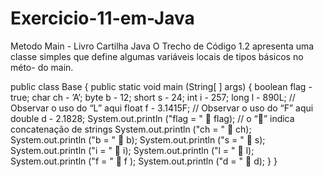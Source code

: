 # Exercicio-11-em-Java
Metodo Main - Livro Cartilha Java
O Trecho de Código 1.2 apresenta 
uma classe simples que define algumas variáveis locais de tipos básicos no méto-
do main.

public class Base {
 public static void main (String[ ] args) {
 boolean flag -
 true;
 char ch -
 ’A’;
 byte b -
 12;
 short s -
 24;
 int i -
 257;
 long l -
 890L; // Observar o uso do “L” aqui
 float f -
 3.1415F; // Observar o uso do “F” aqui
 double d -
 2.1828;
 System.out.println ("flag = "  flag); // o “” indica concatenação de strings
 System.out.println ("ch = "  ch);
 System.out.println ("b = "  b);
 System.out.println ("s = "  s);
 System.out.println ("i = "  i);
 System.out.println ("l = "  l);
 System.out.println ("f = "  f );
 System.out.println ("d = "  d);
 }
}
